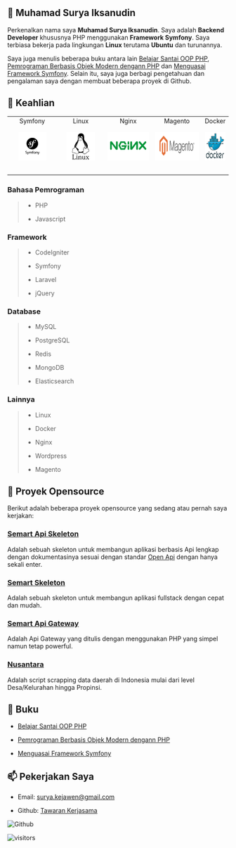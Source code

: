 ## 🧔 Muhamad Surya Iksanudin

Perkenalkan nama saya **Muhamad Surya Iksanudin**. Saya adalah **Backend Developer** khususnya PHP menggunakan **Framework Symfony**. Saya terbiasa bekerja pada lingkungan **Linux** terutama **Ubuntu** dan turunannya.

Saya juga menulis beberapa buku antara lain [Belajar Santai OOP PHP](https://play.google.com/store/books/details/Muhamad_Surya_Iksanudin_Belajar_Santai_OOP_PHP), [Pemrograman Berbasis Objek Modern dengann PHP](https://play.google.com/store/books/details/Muhamad_Surya_Iksanudin_Pemrograman_Berbasis_Objek) dan [Menguasai Framework Symfony](https://play.google.com/store/books/details/Muhamad_Surya_Iksanudin_Menguasai_Framework_Symfon). Selain itu, saya juga berbagi pengetahuan dan pengalaman saya dengan membuat beberapa proyek di Github.

## 🤖 Keahlian

<table>
  <tbody>
    <tr valign="top">
      <td width="25%" align="center" style="padding-bottom: 30px">
        <span>Symfony</span><br><br> 
        <img height="64px" src="assets/symfony.png">
      </td>
      <td width="25%" align="center">
        <span>Linux</span><br><br> 
        <img height="64px" src="assets/linux.png">
      </td>
      <td width="25%" align="center">
        <span>Nginx</span><br><br> 
        <img height="64px" src="assets/nginx.png">
      </td>
      <td width="25%" align="center">
        <span>Magento</span><br><br> 
        <img height="64px" src="assets/magento.png">
      </td>
      <td width="25%" align="center">
        <span>Docker</span><br><br> 
        <img height="64px" src="assets/docker.png">
      </td>
    </tr>
  </tbody>
</table>

### Bahasa Pemrograman

>
> * PHP
>
> * Javascript
>

### Framework

>
> * CodeIgniter
>
> * Symfony
>
> * Laravel
>
> * jQuery
>

### Database

>
> * MySQL
>
> * PostgreSQL
>
> * Redis
>
> * MongoDB
>
> * Elasticsearch
>

### Lainnya

>
> * Linux
>
> * Docker
>
> * Nginx
>
> * Wordpress
>
> * Magento
>

## 👷 Proyek Opensource

Berikut adalah beberapa proyek opensource yang sedang atau pernah saya kerjakan:

### [Semart Api Skeleton](https://github.com/KejawenLab/SemartApiSkeleton)

Adalah sebuah skeleton untuk membangun aplikasi berbasis Api lengkap dengan dokumentasinya sesuai dengan standar [Open Api](https://swagger.io/specification) dengan hanya sekali enter.

### [Semart Skeleton](https://github.com/KejawenLab/SemartSkeleton)

Adalah sebuah skeleton untuk membangun aplikasi fullstack dengan cepat dan mudah.

### [Semart Api Gateway](https://github.com/KejawenLab/SemartApiGateway)

Adalah Api Gateway yang ditulis dengan menggunakan PHP yang simpel namun tetap powerful.

### [Nusantara](https://github.com/KejawenLab/Nusantara)

Adalah script scrapping data daerah di Indonesia mulai dari level Desa/Kelurahan hingga Propinsi.

## 📝 Buku

- [Belajar Santai OOP PHP](https://play.google.com/store/books/details/Muhamad_Surya_Iksanudin_Belajar_Santai_OOP_PHP?id=CZeiDwAAQBAJ)

- [Pemrograman Berbasis Objek Modern dengann PHP](https://play.google.com/store/books/details/Muhamad_Surya_Iksanudin_Pemrograman_Berbasis_Objek?id=CZeiDwAAQBAJ)

- [Menguasai Framework Symfony](https://play.google.com/store/books/details/Muhamad_Surya_Iksanudin_Menguasai_Framework_Symfon?id=CZeiDwAAQBAJ)

## 📫 Pekerjakan Saya

- Email: [surya.kejawen@gmail.com](mailto:surya.kejawen@gmail.com)

- Github: [Tawaran Kerjasama](https://github.com/ad3n/ad3n/issues/new)

![Github](https://github-readme-stats.vercel.app/api?username=ad3n&hide=["issues"]&show_icons=true)

![visitors](https://visitor-badge.glitch.me/badge?page_id=ad3n.ad3n)

